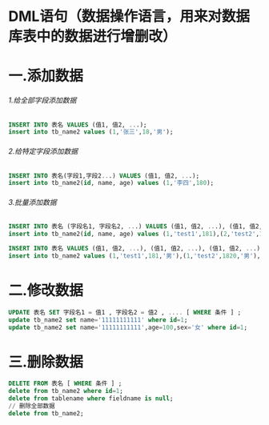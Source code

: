 # DML语句（数据操作语⾔，⽤来对数据库表中的数据进⾏增删改）

# 一.添加数据

######  1.给全部字段添加数据

```sql
INSERT INTO 表名 VALUES (值1, 值2, ...); 
insert into tb_name2 values (1,'张三',18,'男');
```

######  2.给特定字段添加数据

```sql
INSERT INTO 表名(字段1,字段2...) VALUES (值1, 值2, ...); 
insert into tb_name2(id, name, age) values (1,'李四',180);
```

######  3.批量添加数据

```sql
INSERT INTO 表名 (字段名1, 字段名2, ...) VALUES (值1, 值2, ...), (值1, 值2, ...), (值 1, 值2, ...) ;
insert into tb_name2(id, name, age) values (1,'test1',181),(2,'test2',1820),(3,'test3',1804);

INSERT INTO 表名 VALUES (值1, 值2, ...), (值1, 值2, ...), (值1, 值2, ...) ; 
insert into tb_name2 values (1,'test1',181,'男'),(1,'test2',1820,'男'),(1,'test3',1804,'男');
```

# 二.修改数据

```sql
UPDATE 表名 SET 字段名1 = 值1 , 字段名2 = 值2 , .... [ WHERE 条件 ] ; 
update tb_name2 set name='11111111111' where id=1;
update tb_name2 set name='11111111111',age=100,sex='女' where id=1;
```

# 三.删除数据

```sql
DELETE FROM 表名 [ WHERE 条件 ] ; 
delete from tb_name2 where id=1;
delete from tablename where fieldname is null;
// 删除全部数据
delete from tb_name2;
```